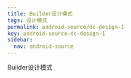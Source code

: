 ```yaml
---
title: Builder设计模式
tags: 设计模式
permalink: android-source/dc-design-1
key: android-source-dc-design-1
sidebar:
  nav: android-source
---
```


Builder设计模式

<!--more-->















